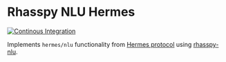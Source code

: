 # Rhasspy NLU Hermes
[![Continous Integration](https://github.com/rhasspy/rhasspy-nlu-hermes/workflows/Test%20Python%20package/badge.svg)](https://github.com/rhasspy/rhasspy-nlu-hermes/actions)

Implements `hermes/nlu` functionality from [Hermes protocol](https://docs.snips.ai/reference/hermes) using [rhasspy-nlu](https://github.com/synesthesiam/rhasspy-nlu).
